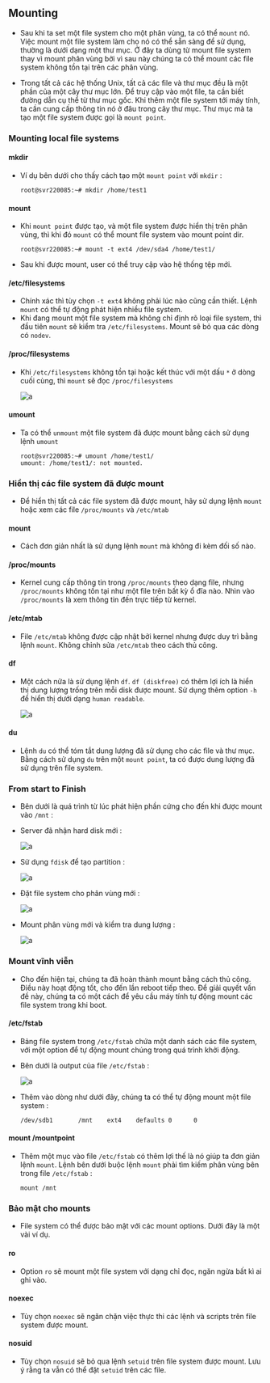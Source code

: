 ## Mounting

- Sau khi ta set một file system cho một phân vùng, ta có thể `mount` nó. Việc mount một file system làm cho nó có thể sẵn sàng để sử dụng, thường là dưới dạng một thư mục. Ở đây ta dùng từ mount file system thay vì mount phân vùng bởi vì sau này chúng ta có thể mount các file system không tồn tại trên các phân vùng.

- Trong tất cả các hệ thống Unix, tất cả các file và thư mục đều là một phần của một cây thư mục lớn. Để truy cập vào một file, ta cần biết đường dẫn cụ thể từ thư mục gốc. Khi thêm một file system tới máy tính, ta cần cung cấp thông tin nó ở đâu trong cây thư mục. Thư mục mà ta tạo một file system được gọi là `mount point`.

### Mounting local file systems

#### mkdir

- Ví dụ bên dưới cho thấy cách tạo một `mount point` với `mkdir` :
    ```
    root@svr220085:~# mkdir /home/test1
    ```

#### mount

- Khi `mount point` được tạo, và một file system được hiển thị trên phân vùng, thì khi đó `mount` có thể mount file system vào mount point dir.

    ```
    root@svr220085:~# mount -t ext4 /dev/sda4 /home/test1/
    ```
- Sau khi được mount, user có thể truy cập vào hệ thống tệp mới.

#### /etc/filesystems

- Chính xác thì tùy chọn `-t ext4` không phải lúc nào cũng cần thiết. Lệnh `mount` có thể tự động phát hiện nhiều file system.
- Khi đang mount một file system mà không chỉ định rõ loại file system, thì đầu tiên `mount` sẽ kiểm tra `/etc/filesystems`. Mount sẽ bỏ qua các dòng có `nodev`.

#### /proc/filesystems

- Khi `/etc/filesystems` không tồn tại hoặc kết thúc với một dấu `*` ở dòng cuối cùng, thì `mount` sẽ đọc `/proc/filesystems`

    ![a](https://imgur.com/9EdnbCB.png)

#### umount

- Ta có thể `unmount` một file system đã được mount bằng cách sử dụng lệnh `umount`
    ```
    root@svr220085:~# umount /home/test1/
    umount: /home/test1/: not mounted.
    ```

### Hiển thị các file system đã được mount

- Để hiển thị tất cả các file system đã được mount, hãy sử dụng lệnh `mount` hoặc xem các file `/proc/mounts` và `/etc/mtab`

#### mount

- Cách đơn giản nhất là sử dụng lệnh `mount` mà không đi kèm đối số nào.

#### /proc/mounts

- Kernel cung cấp thông tin trong `/proc/mounts` theo dạng file, nhưng `/proc/mounts` không tồn tại như một file trên bất kỳ ổ đĩa nào. Nhìn vào `/proc/mounts` là xem thông tin đến trực tiếp từ kernel.

#### /etc/mtab

- File `/etc/mtab` không được cập nhật bởi kernel nhưng được duy trì bằng lệnh `mount`. Không chỉnh sửa `/etc/mtab` theo cách thủ công.

#### df

- Một cách nữa là sử dụng lệnh `df`. `df (diskfree)` có thêm lợi ích là hiển thị dung lượng trống trên mỗi disk được mount. Sử dụng thêm option `-h` để hiển thị dưới dạng `human readable`.

    ![a](https://imgur.com/cHBfamh.png)

#### du

- Lệnh `du` có thể tóm tắt dung lượng đã sử dụng cho các file và thư mục. Bằng cách sử dụng `du` trên một `mount point`, ta có được dung lượng đã sử dụng trên file system.

### From start to Finish

- Bên dưới là quá trình từ lúc phát hiện phần cứng cho đến khi được mount vào `/mnt` :
- Server đã nhận hard disk mới :
    
    ![a](https://imgur.com/uEUUZIN.png)

- Sử dụng `fdisk` để tạo partition :

    ![a](https://imgur.com/YADtVQ1.png)

- Đặt file system cho phân vùng mới :

    ![a](https://imgur.com/MoGL9Dg.png)

- Mount phân vùng mới và kiểm tra dung lượng :

    ![a](https://imgur.com/TBbjGGk.png)

### Mount vĩnh viễn

- Cho đến hiện tại, chúng ta đã hoàn thành mount bằng cách thủ công. Điều này hoạt động tốt, cho đến lần reboot tiếp theo. Để giải quyết vấn đề này, chúng ta có một cách để yêu cầu máy tính tự động mount các file system trong khi boot.

#### /etc/fstab

- Bảng file system trong `/etc/fstab` chứa một danh sách các file system, với một option để tự động mount chúng trong quá trình khởi động.
- Bên dưới là output của file `/etc/fstab` :

    ![a](https://imgur.com/c5KP7tT.png)

- Thêm vào dòng như dưới đây, chúng ta có thể tự động mount một file system :
    ```
    /dev/sdb1       /mnt    ext4    defaults 0      0
    ```

#### mount /mountpoint

- Thêm một mục vào file `/etc/fstab` có thêm lợi thế là nó giúp ta đơn giản lệnh `mount`. Lệnh bên dưới buộc lệnh `mount` phải tìm kiếm phân vùng bên trong file `/etc/fstab` :
    ```
    mount /mnt
    ```

### Bảo mật cho mounts

- File system có thể được bảo mật với các mount options. Dưới đây là một vài ví dụ.

#### ro

- Option `ro` sẽ mount một file system với dạng chỉ đọc, ngăn ngừa bất kì ai ghi vào.

#### noexec

- Tùy chọn `noexec` sẽ ngăn chặn việc thực thi các lệnh và scripts trên file system được mount.

#### nosuid

- Tùy chọn `nosuid` sẽ bỏ qua lệnh `setuid` trên file system được mount. Lưu ý rằng ta vẫn có thể đặt `setuid` trên các file.